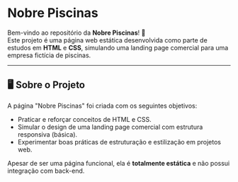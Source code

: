 # Nobre Piscinas

Bem-vindo ao repositório da **Nobre Piscinas**! 🌊  
Este projeto é uma página web estática desenvolvida como parte de estudos em **HTML** e **CSS**, simulando uma landing page comercial para uma empresa fictícia de piscinas.

---

## 🖥️ Sobre o Projeto

A página "Nobre Piscinas" foi criada com os seguintes objetivos:
- Praticar e reforçar conceitos de HTML e CSS.
- Simular o design de uma landing page comercial com estrutura responsiva (básica).
- Experimentar boas práticas de estruturação e estilização em projetos web.

Apesar de ser uma página funcional, ela é **totalmente estática** e não possui integração com back-end.

